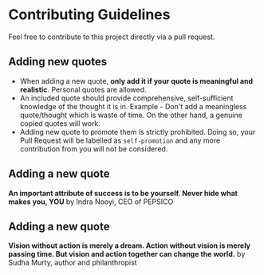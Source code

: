 # Contributing Guidelines

Feel free to contribute to this project directly via a pull request. 


## Adding new quotes

- When adding a new quote, **only add it if your quote is meaningful and realistic**. Personal quotes are allowed.
- An included quote should provide comprehensive, self-sufficient knowledge of the thought it is in. Example - Don't add a meaningless quote/thought which is waste of time. On the other hand, a genuine copied quotes will work. 
- Adding new quote to promote them is strictly prohibited. Doing so, your Pull Request will be labelled as `self-promotion` and any more contribution from you will not be considered.

## Adding a new quote

**An important attribute of success is to be yourself. Never hide what makes you, YOU** by Indra Nooyi, CEO of PEPSICO

## Adding a new quote

**Vision without action is merely a dream. Action without vision is merely passing time. But vision and action together can change the world.** by Sudha Murty, author and philanthropist
